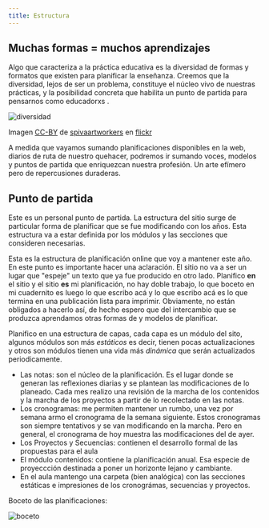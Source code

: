 ```yaml
---
title: Estructura
---
```


## Muchas formas = muchos aprendizajes

Algo que caracteriza a la práctica educativa es la diversidad de formas y formatos que existen para planificar la enseñanza. Creemos que la diversidad, lejos de ser un problema, constituye el núcleo vivo de nuestras prácticas, y la posibilidad concreta que habilita un punto de partida para pensarnos como educadorxs .

![diversidad]({{site.baseurl}}/assets/img/diversidad.jpg)

Imagen [CC-BY](https://creativecommons.org/licenses/by/2.0/) de [spivaartworkers](https://www.flickr.com/photos/spivaartworkers/8751203110) en [flickr](https://www.flickr.com)

A medida que vayamos sumando planificaciones disponibles en la web, diarios de ruta de nuestro quehacer, podremos ir sumando voces,
modelos y puntos de partida que enriquezcan nuestra profesión. Un arte efímero pero de repercusiones duraderas.

## Punto de partida

Este es un personal punto de partida. La estructura del sitio surge de particular forma de planificar que se fue modificando con los años. Esta estructura va a estar definida por los módulos y las secciones que consideren necesarias.


Esta es la estructura de planificación online que voy a mantener este año. En este punto es importante hacer una aclaración. El sitio no va a ser un lugar que "espeje" un texto que ya fue producido en otro lado. Planifico **en** el sitio y el sitio **es** mi planificación, no hay doble trabajo, lo que boceto en mi cuadernito es luego lo que escribo acá y lo que escribo acá es lo que termina en una publicación lista para imprimir. Obviamente, no están obligados a hacerlo así, de hecho espero que del intercambio que se produzca aprendamos otras formas de y modelos de planificar.



Planifico en una estructura de capas, cada capa es un módulo del sito, algunos módulos son más *estáticos* es decir, tienen pocas
actualizaciones y otros son módulos tienen una vida más *dinámica* que serán actualizados periodicamente.
- Las notas: son el núcleo de la planificación. Es el lugar donde se generan las reflexiones diarias y se plantean las modificaciones de lo planeado. Cada mes realizo una revisión de la marcha de los contenidos y la marcha de los proyectos a partir de lo recolectado en las notas.
-  Los cronogramas: me permiten mantener un rumbo, una vez por semana armo el cronograma de la semana siguiente. Estos cronogramas son siempre tentativos y se van modificando en la marcha. Pero en general, el cronograma de hoy muestra las modificaciones del de ayer.
- Los Proyectos y Secuencias: contienen el desarrollo formal de las propuestas para el aula
- El módulo contenidos: contiene la planificación anual. Esa especie de proyeccción destinada a poner un horizonte lejano y cambiante.
- En el aula mantengo una carpeta (bien analógica) con las secciones estáticas e impresiones de los cronográmas, secuencias y proyectos.

Boceto de las planificaciones:

![boceto]({{site.baseurl}}/assets/img/boceto.png)
